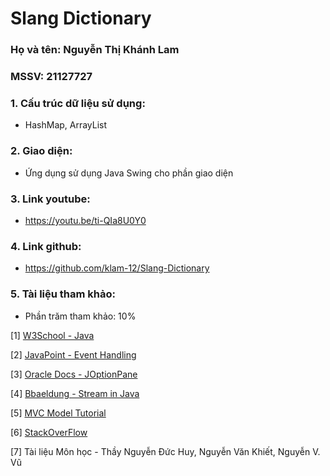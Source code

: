# Slang Dictionary

### Họ và tên: Nguyễn Thị Khánh Lam
### MSSV: 21127727

### 1. Cấu trúc dữ liệu sử dụng: 
- HashMap, ArrayList
### 2. Giao diện:
- Ứng dụng sử dụng Java Swing cho phần giao diện
### 3. Link youtube:
- https://youtu.be/ti-QIa8U0Y0
### 4. Link github:
- https://github.com/klam-12/Slang-Dictionary
### 5. Tài liệu tham khảo:
- Phần trăm tham khảo: 10%

[1] [W3School - Java](https://www.w3schools.com/JS/default.asp)

[2] [JavaPoint - Event Handling](https://www.javatpoint.com/event-handling-in-java)

[3] [Oracle Docs - JOptionPane](https://docs.oracle.com/javase/8/docs/api/javax/swing/JOptionPane.html#showInputDialog-java.awt.Component-java.lang.Object-java.lang.String-int-javax.swing.Icon-java.lang.Object:A-java.lang.Object-)

[4] [Bbaeldung - Stream in Java](https://www.baeldung.com/java-8-streams)

[5] [MVC Model Tutorial](https://www.youtube.com/watch?v=xQanNCANbSk&ab_channel=TITV)

[6] [StackOverFlow](https://stackoverflow.com/questions/14018478/string-contains-ignore-case)

[7] Tài liệu Môn học - Thầy Nguyễn Đức Huy, Nguyễn Văn Khiết, Nguyễn V. Vũ

